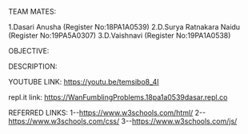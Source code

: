 TEAM MATES:

1.Dasari Anusha (Register No:18PA1A0539) 
2.D.Surya Ratnakara Naidu (Register No:19PA5A0307)
3.D.Vaishnavi (Register No:19PA1A0538)

OBJECTIVE:


DESCRIPTION:

YOUTUBE LINK:
https://youtu.be/temsibo8_4I

repl.it link:
https://WanFumblingProblems.18pa1a0539dasar.repl.co

REFERRED LINKS:
1--https://www.w3schools.com/html/
2--https://www.w3schools.com/css/
3--https://www.w3schools.com/js/
